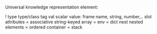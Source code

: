 Universal knowledge representation element:

! type type/class tag
  val  scalar value: frame name, string, number,..
  slot attributes = associative string-keyed array = env = dict
  nest nested elements = ordered container = stack